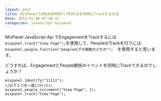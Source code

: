 ```yaml
---
layout: post
title: MixPanelでENGAGEMENTとPEOPLEを同時にTrackする方法
date: 2015-01-08 07:40:31
categories: javascript mixpanel
---
```

<!-- {% raw %} -->
<p>MixPanel JavaScript Api でEngagementをTrackするには　<code>mixpanel.track("View Page");</code>を使用して、PeopleのTrackを行うには <code>mixpanel.people.function("people以下の関数のどれか");</code>　を使用すると思います。</p>

<p>どうすれば、EngagemantとPeople関係のイベントを同時にTrackできるのでしょうか？</p>

<pre><code>mixpanel.identify("11111");
//以下２つを一度に行いたい
mixpanel.people.increment("View Page", 1);
mixpanel.track("View Page");
</code></pre>
<!-- {% endraw %} -->
